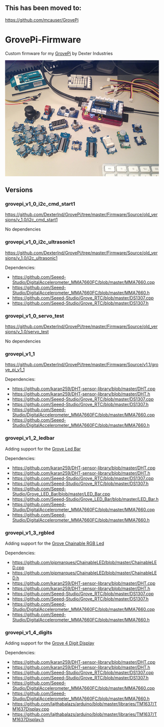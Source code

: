 ## This has been moved to:

https://github.com/mcauser/GrovePi


# GrovePi-Firmware

Custom firmware for my [GrovePi](http://www.dexterindustries.com/GrovePi/) by Dexter Industries

![My GrovePi](my_grovepi.jpg)


## Versions


### grovepi_v1_0_i2c_cmd_start1

https://github.com/DexterInd/GrovePi/tree/master/Firmware/Source/old_versions/v_1.0/i2c_cmd_start1

No dependencies

### grovepi_v1_0_i2c_ultrasonic1

https://github.com/DexterInd/GrovePi/tree/master/Firmware/Source/old_versions/v_1.0/i2c_ultrasonic1

Dependencies:

* https://github.com/Seeed-Studio/DigitalAccelerometer_MMA7660FC/blob/master/MMA7660.cpp
* https://github.com/Seeed-Studio/DigitalAccelerometer_MMA7660FC/blob/master/MMA7660.h
* https://github.com/Seeed-Studio/Grove_RTC/blob/master/DS1307.cpp
* https://github.com/Seeed-Studio/Grove_RTC/blob/master/DS1307.h

### grovepi_v1_0_servo_test

https://github.com/DexterInd/GrovePi/tree/master/Firmware/Source/old_versions/v_1.0/servo_test

No dependencies

### grovepi_v1_1

https://github.com/DexterInd/GrovePi/tree/master/Firmware/Source/v1.1/grove_pi_v1_1

Dependencies:

* https://github.com/karan259/DHT-sensor-library/blob/master/DHT.cpp
* https://github.com/karan259/DHT-sensor-library/blob/master/DHT.h
* https://github.com/Seeed-Studio/Grove_RTC/blob/master/DS1307.cpp
* https://github.com/Seeed-Studio/Grove_RTC/blob/master/DS1307.h
* https://github.com/Seeed-Studio/DigitalAccelerometer_MMA7660FC/blob/master/MMA7660.cpp
* https://github.com/Seeed-Studio/DigitalAccelerometer_MMA7660FC/blob/master/MMA7660.h

### grovepi_v1_2_ledbar

Adding support for the [Grove Led Bar](http://www.seeedstudio.com/wiki/Grove_-_LED_Bar)

Dependencies:

* https://github.com/karan259/DHT-sensor-library/blob/master/DHT.cpp
* https://github.com/karan259/DHT-sensor-library/blob/master/DHT.h
* https://github.com/Seeed-Studio/Grove_RTC/blob/master/DS1307.cpp
* https://github.com/Seeed-Studio/Grove_RTC/blob/master/DS1307.h
* https://github.com/Seeed-Studio/Grove_LED_Bar/blob/master/LED_Bar.cpp
* https://github.com/Seeed-Studio/Grove_LED_Bar/blob/master/LED_Bar.h
* https://github.com/Seeed-Studio/DigitalAccelerometer_MMA7660FC/blob/master/MMA7660.cpp
* https://github.com/Seeed-Studio/DigitalAccelerometer_MMA7660FC/blob/master/MMA7660.h

### grovepi_v1_3_rgbled

Adding support for the [Grove Chainable RGB Led](http://www.seeedstudio.com/wiki/Grove_-_Chainable_RGB_LED)

Dependencies:

* https://github.com/pjpmarques/ChainableLED/blob/master/ChainableLED.cpp
* https://github.com/pjpmarques/ChainableLED/blob/master/ChainableLED.h
* https://github.com/karan259/DHT-sensor-library/blob/master/DHT.cpp
* https://github.com/karan259/DHT-sensor-library/blob/master/DHT.h
* https://github.com/Seeed-Studio/Grove_RTC/blob/master/DS1307.cpp
* https://github.com/Seeed-Studio/Grove_RTC/blob/master/DS1307.h
* https://github.com/Seeed-Studio/DigitalAccelerometer_MMA7660FC/blob/master/MMA7660.cpp
* https://github.com/Seeed-Studio/DigitalAccelerometer_MMA7660FC/blob/master/MMA7660.h

### grovepi_v1_4_digits

Adding support for the [Grove 4 Digit Display](http://www.seeedstudio.com/wiki/Grove_-_4-Digit_Display)

Dependencies:

* https://github.com/karan259/DHT-sensor-library/blob/master/DHT.cpp
* https://github.com/karan259/DHT-sensor-library/blob/master/DHT.h
* https://github.com/Seeed-Studio/Grove_RTC/blob/master/DS1307.cpp
* https://github.com/Seeed-Studio/Grove_RTC/blob/master/DS1307.h
* https://github.com/Seeed-Studio/DigitalAccelerometer_MMA7660FC/blob/master/MMA7660.cpp
* https://github.com/Seeed-Studio/DigitalAccelerometer_MMA7660FC/blob/master/MMA7660.h
* https://github.com/lajthabalazs/arduino/blob/master/libraries/TM1637/TM1637Display.cpp
* https://github.com/lajthabalazs/arduino/blob/master/libraries/TM1637/TM1637Display.h
